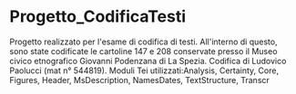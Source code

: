 # Progetto_CodificaTesti
Progetto realizzato per l'esame di codifica di testi. All'interno di questo, sono state codificate le cartoline 147 e 208 conservate presso il Museo civico etnografico Giovanni Podenzana di La Spezia. Codifica di Ludovico Paolucci (mat n° 544819). Moduli Tei utilizzati:Analysis, Certainty, Core, Figures, Header, MsDescription, NamesDates, TextStructure, Transcr 
